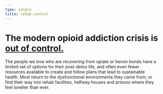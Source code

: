 ```yaml
---
type: single
title: rehab-control
---
```


# The modern opioid addiction crisis is <span class="emphasized-header">[out of control.](/why-we-care/)</span>

The people we love who are recovering from opiate or heroin bonds have a limited set of options for their post-detox life, and often even fewer resources available to create and follow plans that lead to sustainable health. Most return to the dysfunctional environments they came from, or find their way into rehab facilities, halfway houses and prisons where they feel lonelier than ever.